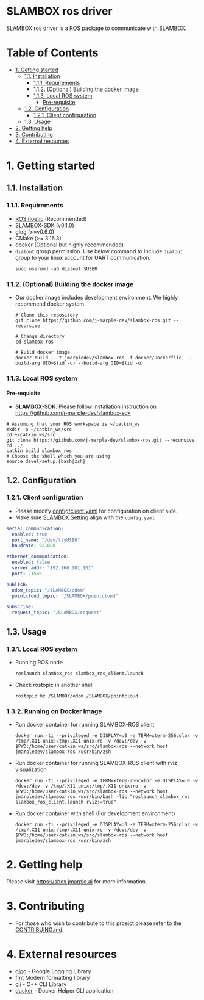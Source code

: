 # SLAMBOX ros driver
SLAMBOX ros driver is a ROS package to communicate with SLAMBOX.

Table of Contents
=================

* [1. Getting started](#1-getting-started)
   * [1.1. Installation](#11-installation)
      * [1.1.1. Requirements](#111-requirements)
      * [1.1.2. (Optional) Building the docker image](#112-optional-building-the-docker-image)
      * [1.1.3. Local ROS system](#113-local-ros-system)
         * [Pre-requisite](#pre-requisite)
   * [1.2. Configuration](#12-configuration)
      * [1.2.1. Client configuration](#121-client-configuration)
   * [1.3. Usage](#13-usage)
* [2. Getting help](#2-getting-help)
* [3. Contributing](#3-contributing)
* [4. External resources](#4-external-resources)

# 1. Getting started
## 1.1. Installation
### 1.1.1. Requirements
- [ROS noetic](https://wiki.ros.org/noetic/Installation/Ubuntu) (Recommended)
- [SLAMBOX-SDK](https://github.com/j-marple-dev/slambox-sdk) (v0.1.0)
- glog (>=v0.6.0)
- CMake (>= 3.16.3)
- docker (Optional but highly recommended)
- `dialout` group permission. Use below command to include `dialout` group to your linux account for UART communication.
    ```shell
    sudo usermod -aG dialout $USER
    ```

### 1.1.2. (Optional) Building the docker image
* Our docker image includes development environment. We highly recommend docker system.
    ```shell
    # Clone this repository
    git clone https://github.com/j-marple-dev/slambox-ros.git --recursive

    # Change directory
    cd slambox-ros

    # Build docker image
    docker build . -t jmarpledev/slambox-ros -f docker/Dockerfile  --build-arg UID=$(id -u) --build-arg GID=$(id -u)
    ```

### 1.1.3. Local ROS system

#### Pre-requisite

- **SLAMBOX-SDK**: Please follow installation instruction on https://github.com/j-marple-dev/slambox-sdk 


```shell
# Assuming that your ROS workspace is ~/catkin_ws
mkdir -p ~/catkin_ws/src
cd ~/catkin_ws/src
git clone https://github.com/j-marple-dev/slambox-ros.git --recursive
cd ../
catkin build slambox_ros
# Choose the shell which you are using
source devel/setup.{bash|zsh}
```

## 1.2. Configuration
### 1.2.1. Client configuration
- Please modify [config/client.yaml](config/client.yaml) for configuration on client side.
- Make sure [SLAMBOX Setting](https://sbox.jmarple.ai/SLAMBOXSetting.html) align with the `config.yaml`
```yaml
serial_communication:
  enabled: true
  port_name: "/dev/ttyUSB0"
  baudrate: 921600

ethernet_communication:
  enabled: false
  server_addr: "192.168.101.101"
  port: 21580

publish:
  odom_topic: "/SLAMBOX/odom"
  pointcloud_topic: "/SLAMBOX/pointcloud"

subscribe:
  request_topic: "/SLAMBOX/request"
```

## 1.3. Usage
### 1.3.1. Local ROS system
- Running ROS node
    ```shell
    roslaunch slambox_ros slambox_ros_client.launch
    ```

- Check rostopic in another shell
    ```shell
    rostopic hz /SLAMBOX/odom /SLAMBOX/pointcloud
    ```

### 1.3.2. Running on Docker image
- Run docker container for running SLAMBOX-ROS client
    ```shell
    docker run -ti --privileged -e DISPLAY=:0 -e TERM=xterm-256color -v /tmp/.X11-unix:/tmp/.X11-unix:ro -v /dev:/dev -v $PWD:/home/user/catkin_ws/src/slambox-ros --network host jmarpledev/slambox-ros /usr/bin/zsh
    ```

- Run docker container for running SLAMBOX-ROS client with rviz visualization
    ```shell
    docker run -ti --privileged -e TERM=xterm-256color -e DISPLAY=:0 -v /dev:/dev -v /tmp/.X11-unix:/tmp/.X11-unix:ro -v $PWD:/home/user/catkin_ws/src/slambox-ros --network host jmarpledev/slambox-ros /usr/bin/bash -lic "roslaunch slambox_ros slambox_ros_client.launch rviz:=true"
    ```

- Run docker container with shell (For development environment)
    ```shell
    docker run -ti --privileged -e DISPLAY=:0 -e TERM=xterm-256color -v /tmp/.X11-unix:/tmp/.X11-unix:ro -v /dev:/dev -v $PWD:/home/user/catkin_ws/src/slambox-ros --network host jmarpledev/slambox-ros /usr/bin/zsh
    ```


# 2. Getting help
Please visit https://sbox.jmarple.ai for more information.

# 3. Contributing
- For those who wish to contribute to this proejct please refer to the [CONTRIBUING.md](CONTRIBUTING.md).

# 4. External resources
- [glog](https://github.com/google/glog) - Google Logging Library
- [fmt](https://github.com/fmtlib/fmt) Modern formatting library
- [cli](https://github.com/daniele77/cli) - C++ CLI Library
- [ducker](https://github.com/JeiKeiLim/ducker) - Docker Helper CLI application
